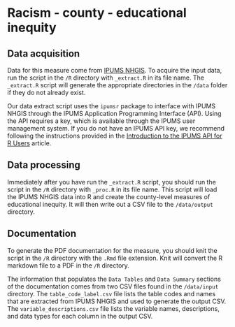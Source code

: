 # Racism - county - educational inequity
## Data acquisition
Data for this measure come from [IPUMS NHGIS](https://www.nhgis.org). To acquire the input data, run the script in the `/R` directory with `_extract.R` in its file name. The `_extract.R` script will generate the appropriate directories in the `/data` folder if they do not already exist. 

Our data extract script uses the `ipumsr` package to interface with IPUMS NHGIS through the IPUMS Application Programming Interface (API). Using the API requires a key, which is available through the IPUMS user management system. If you do not have an IPUMS API key, we recommend following the instructions provided in the [Introduction to the IPUMS API for R Users](https://tech.popdata.org/ipumsr/articles/ipums-api.html) article.

## Data processing
Immediately after you have run the `_extract.R` script, you should run the script in the `/R` directory with `_proc.R` in its file name. This script will load the IPUMS NHGIS data into R and create the county-level measures of educational inequity. It will then write out a CSV file to the `/data/output` directory. 

## Documentation
To generate the PDF documentation for the measure, you should knit the script in the `/R` directory with the `.Rmd` file extension. Knit will convert the R markdown file to a PDF in the `/R` directory. 

The information that populates the `Data Tables` and `Data Summary` sections of the documentation comes from two CSV files found in the `/data/input` directory. The `table_code_label.csv` file lists the table codes and names that are extracted from IPUMS NHGIS and used to generate the output CSV. The `variable_descriptions.csv` file lists the variable names, descriptions, and data types for each column in the output CSV. 